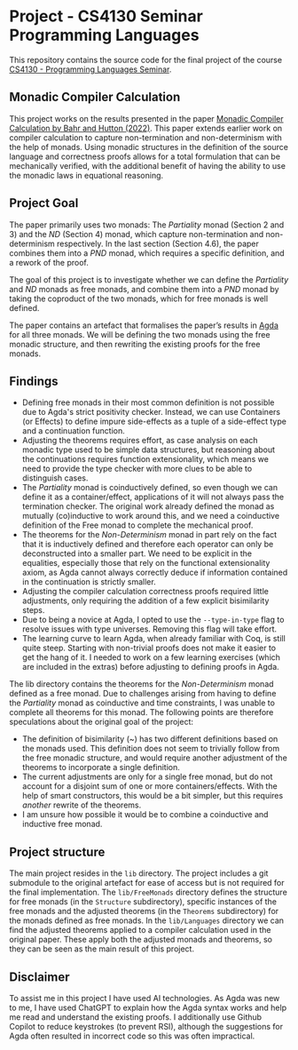 # Project - CS4130 Seminar Programming Languages

This repository contains the source code for the final project of the course [CS4130 - Programming Languages Seminar](https://www.studiegids.tudelft.nl/a101_displayCourse.do?course_id=64366).

## Monadic Compiler Calculation

This project works on the results presented in the paper [Monadic Compiler Calculation by Bahr and Hutton (2022)](https://dl.acm.org/doi/abs/10.1145/3547624). This paper extends earlier work on compiler calculation to capture non-termination and non-determinism with the help of monads. Using monadic structures in the definition of the source language and correctness proofs allows for a total formulation that can be mechanically verified, with the additional benefit of having the ability to use the monadic laws in equational reasoning.

## Project Goal

The paper primarily uses two monads: The _Partiality_ monad (Section 2 and 3) and the _ND_ (Section 4) monad, which capture non-termination and non-determinism respectively. In the last section (Section 4.6), the paper combines them into a _PND_ monad, which requires a specific definition, and a rework of the proof.

The goal of this project is to investigate whether we can define the _Partiality_ and _ND_ monads as free monads, and combine them into a _PND_ monad by taking the coproduct of the two monads, which for free monads is well defined.

The paper contains an artefact that formalises the paper’s results in [Agda](https://github.com/agda/agda) for all three monads. We will be defining the two monads using the free monadic structure, and then rewriting the existing proofs for the free monads.

## Findings

- Defining free monads in their most common definition is not possible due to Agda's strict positivity checker. Instead, we can use Containers (or Effects) to define impure side-effects as a tuple of a side-effect type and a continuation function.
- Adjusting the theorems requires effort, as case analysis on each monadic type used to be simple data structures, but reasoning about the continuations requires function extensionality, which means we need to provide the type checker with more clues to be able to distinguish cases.
- The _Partiality_ monad is coinductively defined, so even though we can define it as a container/effect, applications of it will not always pass the termination checker. The original work already defined the monad as mutually (co)inductive to work around this, and we need a coinductive definition of the Free monad to complete the mechanical proof.
- The theorems for the _Non-Determinism_ monad in part rely on the fact that it is inductively defined and therefore each operator can only be deconstructed into a smaller part. We need to be explicit in the equalities, especially those that rely on the functional extensionality axiom, as Agda cannot always correctly deduce if information contained in the continuation is strictly smaller.
- Adjusting the compiler calculation correctness proofs required little adjustments, only requiring the addition of a few explicit bisimilarity steps.
- Due to being a novice at Agda, I opted to use the `--type-in-type` flag to resolve issues with type universes. Removing this flag will take effort.
- The learning curve to learn Agda, when already familiar with Coq, is still quite steep. Starting with non-trivial proofs does not make it easier to get the hang of it. I needed to work on a few learning exercises (which are included in the extras) before adjusting to defining proofs in Agda.

The lib directory contains the theorems for the _Non-Determinism_ monad defined as a free monad. Due to challenges arising from having to define the _Partiality_ monad as coinductive and time constraints, I was unable to complete all theorems for this monad. The following points are therefore speculations about the original goal of the project:

- The definition of bisimilarity (~) has two different definitions based on the monads used. This definition does not seem to trivially follow from the free monadic structure, and would require another adjustment of the theorems to incorporate a single definition.
- The current adjustments are only for a single free monad, but do not account for a disjoint sum of one or more containers/effects. With the help of smart constructors, this would be a bit simpler, but this requires _another_ rewrite of the theorems.
- I am unsure how possible it would be to combine a coinductive and inductive free monad.

## Project structure

The main project resides in the `lib` directory. The project includes a git submodule to the original artefact for ease of access but is not required for the final implementation. The `lib/FreeMonads` directory defines the structure for free monads (in the `Structure` subdirectory), specific instances of the free monads and the adjusted theorems (in the `Theorems` subdirectory) for the monads defined as free monads. In the `lib/Languages` directory we can find the adjusted theorems applied to a compiler calculation used in the original paper. These apply both the adjusted monads and theorems, so they can be seen as the main result of this project.

## Disclaimer

To assist me in this project I have used AI technologies. As Agda was new to me, I have used ChatGPT to explain how the Agda syntax works and help me read and understand the existing proofs. I additionally use Github Copilot to reduce keystrokes (to prevent RSI), although the suggestions for Agda often resulted in incorrect code so this was often impractical.
